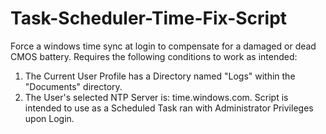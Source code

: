 # Task-Scheduler-Time-Fix-Script
Force a windows time sync at login to compensate for a damaged or dead CMOS battery.
Requires the following conditions to work as intended:
  1. The Current User Profile has a Directory named "Logs" within the "Documents" directory.
  2. The User's selected NTP Server is: time.windows.com.
Script is intended to use as a Scheduled Task ran with Administrator Privileges upon Login.
